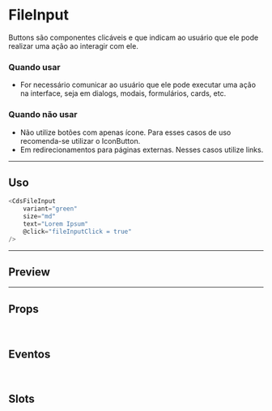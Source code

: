 # FileInput

Buttons são componentes clicáveis e que indicam ao usuário que ele pode realizar uma ação ao interagir com ele.

### Quando usar

- For necessário comunicar ao usuário que ele pode executar uma ação na interface,
  seja em dialogs, modais, formulários, cards, etc.

### Quando não usar

- Não utilize botões com apenas ícone. Para esses casos de uso recomenda-se utilizar o IconButton.
- Em redirecionamentos para páginas externas. Nesses casos utilize links.

---

## Uso

```js
<CdsFileInput
	variant="green"
	size="md"
	text="Lorem Ipsum"
	@click="fileInputClick = true"
/>
```

---

## Preview

<PreviewBuilder
	:args
	:component="CdsFileInput"
	:events="cdsFileInputEvents"
/>

---

## Props

<APITable
	name="FileInput"
	section="props"
/>
<br />

## Eventos

<APITable
	name="FileInput"
	section="events"
/>
<br />

## Slots

<APITable
	name="FileInput"
	section="slots"
/>

<script setup>
import CdsFileInput from '@/components/FileInput.vue';

const cdsFileInputEvents = [
	'fileInput-click'
];
</script>
